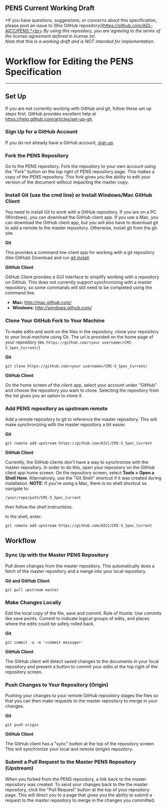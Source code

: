 PENS Current Working Draft
---

*If you have questions, suggestions, or concerns about this specification, please post an issue to [this GitHub repository](https://github.com/ADL-AICC/PENS.*<br>
*By using this repository, you are agreeing to the terms of the license agreement defined in license.txt.*<br>
*Note that this is a working draft and is NOT intended for implementation.*<br>


# Workflow for Editing the PENS Specification
----

## Set Up
If you are not currently working with GitHub and git, follow these set up steps
first. GitHub provides excellent help at <https://help.github.com/articles/set-up-git>.

### Sign Up for a GitHub Account
If you do not already have a GitHub account, [sign up](https://github.com/signup/free).


### Fork the PENS Repository
Go to the PENS repository. Fork the repository to your own account using
the "Fork" button on the top right of PENS repository page. This makes a
copy of the PENS repository. This fork gives you the ability to edit your
version of the document without impacting the master copy.


### Install Git (use the cmd line) or Install Windows/Mac GitHub Client
You need to install Git to work with a GitHub repository. If you are on a PC (Windows),
you can download the GitHub client app. If you use a Mac, you can download the GitHub
client app, but you will also have to download git to add a remote to the master repository.
Otherwise, install git from the git site.

__Git__

This provides a command line client app for working with a git repository (like GitHub)
Download and run [git install](http://git-scm.com/downloads).

__GitHub Client__

GitHub Client provides a GUI interface to simplify working with a repository on GitHub.
This does not currently support synchronizing with a master repository, so some commands
will still need to be completed using the command line.

+ __Mac:__ <http://mac.github.com/>
+ __Windows:__ <http://windows.github.com/>


### Clone Your GitHub Fork to Your Machine
To make edits and work on the files in the repository, clone your repository to your local
machine using Git. The url is provided on the home page of your repository
(ex. ```https://github.com/<your username>/CMI-5_Spec_Current/```)

__Git__
```git
git clone https://github.com/<your username>/CMI-5_Spec_Current/
```

__GitHub Client__

On the home screen of the client app, select your account under "GitHub" and choose the
repository you want to clone. Selecting the repository from the list gives you an option
to clone it.

### Add PENS repository as upstream remote
Add a remote repository to git to reference the master repository. This will make
synchronizing with the master repository a bit easier.

__Git__

```git
git remote add upstream https://github.com/AICC/CMI-5_Spec_Current
```

__GitHub Client__

Currently, the GitHub clients don't have a way to synchronize with the master repository.
In order to do this, open your repository on the GitHub client app home screen. On the
repository screen, select <b>Tools > Open a Shell Here</b>. Alternatively, use the
"Git Shell" shortcut if it was created during installation. **NOTE:** If you're using a
Mac, there is no shell shortcut so navigate to:
```shell
/your/repo/path/CMI-5_Spec_Current
```
then follow the shell instructions.

In the shell, enter:
```git
git remote add upstream https://github.com/AICC/CMI-5_Spec_Current
```


## Workflow

### Sync Up with the Master PENS Repository
Pull down changes from the master repository. This automatically does a fetch of the
master repository and a merge into your local repository.

__Git and GitHub Client__
```git
git pull upstream master
```

### Make Changes Locally
Edit the local copy of the file, save and commit. Rule of thumb: Use commits like save
points. Commit to indicate logical groups of edits, and places where the edits could be
safely rolled back.

__Git__
```git
git commit -a -m '<commit message>'
```

__GitHub Client__

The GitHub client will detect saved changes to the documents in your local repository and
present a button to commit your edits at the top right of the repository screen.

### Push Changes to Your Repository (Origin)
Pushing your changes to your remote GitHub repository stages the files so that you can
then make requests to the master repository to merge in your changes.

__Git__
```git
git push origin
```

__GitHub Client__

The GitHub client has a "sync" button at the top of the repository screen. This will
synchronize your local and remote (origin) repository.

### Submit a Pull Request to the Master PENS Repository (Upstream)
When you forked from the PENS repository, a link back to the master repository was
created. To send your changes back to the the master repository, click the "Pull Request"
button at the top of your repository page. This will direct you to a page that gives you
the ability to submit a request to the master repository to merge in the changes you
committed.
